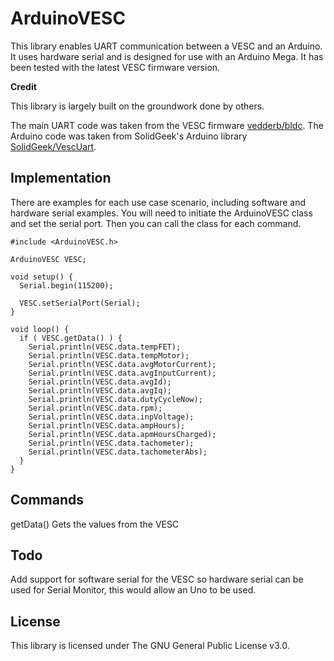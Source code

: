 # ArduinoVESC

This library enables UART communication between a VESC and an Arduino. It uses hardware serial and is designed for use with an Arduino Mega. It has been tested with the latest VESC firmware version.

**Credit**

This library is largely built on the groundwork done by others.

The main UART code was taken from the VESC firmware [vedderb/bldc](https://github.com/vedderb/bldc).
The Arduino code was taken from SolidGeek's Arduino library [SolidGeek/VescUart](https://github.com/SolidGeek/VescUart).

## Implementation

There are examples for each use case scenario, including software and hardware serial examples. You will need to initiate the ArduinoVESC class and set the serial port. Then you can call the class for each command.

```
#include <ArduinoVESC.h>

ArduinoVESC VESC;

void setup() {
  Serial.begin(115200);

  VESC.setSerialPort(Serial);
}

void loop() {
  if ( VESC.getData() ) {
    Serial.println(VESC.data.tempFET);
	Serial.println(VESC.data.tempMotor);
	Serial.println(VESC.data.avgMotorCurrent);
	Serial.println(VESC.data.avgInputCurrent);
	Serial.println(VESC.data.avgId);
	Serial.println(VESC.data.avgIq);
    Serial.println(VESC.data.dutyCycleNow);
	Serial.println(VESC.data.rpm);
	Serial.println(VESC.data.inpVoltage);
	Serial.println(VESC.data.ampHours);
	Serial.println(VESC.data.apmHoursCharged);
	Serial.println(VESC.data.tachometer);
	Serial.println(VESC.data.tachometerAbs);
  }
}
```

## Commands

getData() Gets the values from the VESC

## Todo

Add support for software serial for the VESC so hardware serial can be used for Serial Monitor, this would allow an Uno to be used.

## License

This library is licensed under The GNU General Public License v3.0.
